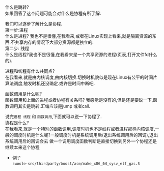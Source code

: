 什么是跳转?  
如果回答了这个问题可能会对什么是协程有所了解.  

我们可以逐步了解什么是协程.  
第一步:进程  
什么是进程? 我也不是很懂,在我看来,或者在Linux实现上看来,就是隔离资源的东西.不共享内存的情况下大部分资源都是独立的.  
第二步: 线程  
什么是线程?我也不是很懂,在我看来是一个共享资源的进程(页表,打开文件fd什么的).  

进程和线程有什么共同点?  
在我看来,就是由内核调度,由内核切换.切换时机貌似是现在Linux有公平的时间片算法调度,触发时机还没确定.或许是时间中断吧.

函数调用是什么呢?  
函数调用和上面的进程或者协程有关系吗? 我感觉是没有的,但是还是要说一下,函数调用其实是跳转.汇编应该是jump 或者call.

说完`进程 线程` 和 `函数调用`,下面就可以说一下协程了.  
协程是什么?   
在我看来,就是一个特别的函数调用,调度时机也不是线程或者进程那样内核调度,一般的调度时机是什么呢?一般调度时机是系统调用后(退出系统调用后的回调),退出系统调用后的回调会去
做一个调用调度函数判断是直接切换到另外一个协程还是继续本来这个协程

- 例子  
`swoole-src/thirdparty/boost/asm/make_x86_64_sysv_elf_gas.S`
